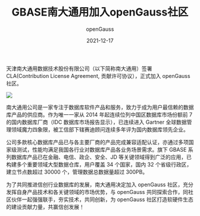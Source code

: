 ﻿---
title: ' GBASE南大通用加入openGauss社区'
date: '2021-12-17'
tags: ['theme']
banner: '/category/news/2021-12-17/banner.png'
category: 'news'
author: 'openGauss'
summary: 'GBASE南大通用签署CLA，正式加入openGauss社区'
---

天津南大通用数据技术股份有限公司（以下简称南大通用）签署 CLA(Contribution License Agreement, 贡献许可协议），正式加入 openGauss 社区。

<img src="/zh/news/2021-12-17/banner.png" >

南大通用公司是一家专注于数据库软件产品和服务，致力于成为用户最信赖的数据库产品的供应商。作为唯一一家从 2014 年起连续位列中国区数据库市场份额前 7 的国内数据库厂商（IDC 数据库市场报告显示），已连续进入 Gartner 全球数据管理领域魔力四象限，被工信部下辖赛迪顾问连续多年评为国内数据库领先企业。

公司多款核心数据库产品已与各主要厂商的产品完成兼容适配认证，亦通过多项国家级测试，性能均满足我国各行业对数据库产品各业务场景需求。旗下 GBASE 系列数据库产品已在金融、电信、政企、安全、JD 等关键领域得到广泛的应用，已构建多个重要领域大型数据仓库，用户覆盖 34 个国家，国内 32 个省级行政区，建立节点数超过 30000 个，管理数据总数据量超过 300PB。

为了共同推进信创行业数据库的发展，南大通用决定加入 openGauss 社区，充分发挥自身产品技术和各关键领域的市场优势，与 openGauss 共同探索合作，同社区伙伴一起强强联手，夯实技术，共同创新，为 openGauss 社区打造软硬件生态的建设贡献力量，共赢信创发展！
